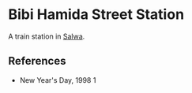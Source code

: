 # Bibi Hamida Street Station
A train station in [Salwa](wiki/Location/Salwa.md).

## References
- New Year's Day, 1998 1
